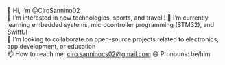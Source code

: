 👋 Hi, I’m @CiroSannino02  
👀 I’m interested in new technologies, sports, and travel !
🌱 I’m currently learning embedded systems, microcontroller programming (STM32), and SwiftUI  
💞️ I’m looking to collaborate on open-source projects related to electronics, app development, or education  
📫 How to reach me: ciro.sanninocs02@gmail.com 
😄 Pronouns: he/him

<!---
CiroSannino02/CiroSannino02 is a ✨ special ✨ repository because its `README.md` (this file) appears on your GitHub profile.
You can click the Preview link to take a look at your changes.
--->
